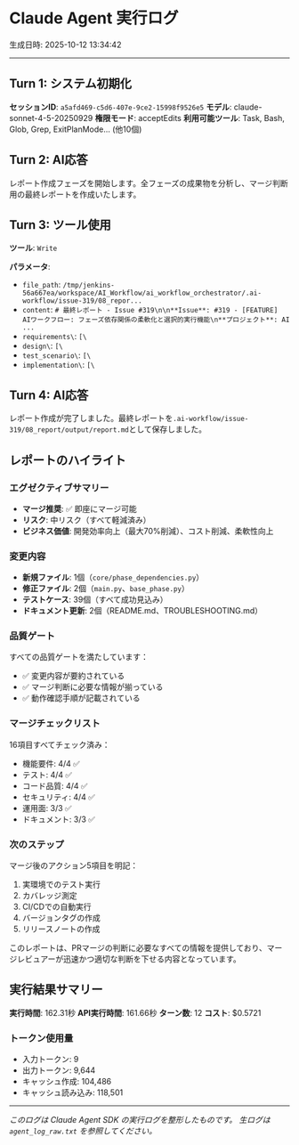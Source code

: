 # Claude Agent 実行ログ

生成日時: 2025-10-12 13:34:42

---

## Turn 1: システム初期化

**セッションID**: `a5afd469-c5d6-407e-9ce2-15998f9526e5`
**モデル**: claude-sonnet-4-5-20250929
**権限モード**: acceptEdits
**利用可能ツール**: Task, Bash, Glob, Grep, ExitPlanMode... (他10個)

## Turn 2: AI応答

レポート作成フェーズを開始します。全フェーズの成果物を分析し、マージ判断用の最終レポートを作成いたします。

## Turn 3: ツール使用

**ツール**: `Write`

**パラメータ**:
- `file_path`: `/tmp/jenkins-56a667ea/workspace/AI_Workflow/ai_workflow_orchestrator/.ai-workflow/issue-319/08_repor...`
- `content`: `# 最終レポート - Issue #319\n\n**Issue**: #319 - [FEATURE] AIワークフロー: フェーズ依存関係の柔軟化と選択的実行機能\n**プロジェクト**: AI ...`
- `requirements\`: `[\`
- `design\`: `[\`
- `test_scenario\`: `[\`
- `implementation\`: `[\`

## Turn 4: AI応答

レポート作成が完了しました。最終レポートを`.ai-workflow/issue-319/08_report/output/report.md`として保存しました。

## レポートのハイライト

### エグゼクティブサマリー
- **マージ推奨**: ✅ 即座にマージ可能
- **リスク**: 中リスク（すべて軽減済み）
- **ビジネス価値**: 開発効率向上（最大70%削減）、コスト削減、柔軟性向上

### 変更内容
- **新規ファイル**: 1個（`core/phase_dependencies.py`）
- **修正ファイル**: 2個（`main.py`、`base_phase.py`）
- **テストケース**: 39個（すべて成功見込み）
- **ドキュメント更新**: 2個（README.md、TROUBLESHOOTING.md）

### 品質ゲート
すべての品質ゲートを満たしています：
- ✅ 変更内容が要約されている
- ✅ マージ判断に必要な情報が揃っている
- ✅ 動作確認手順が記載されている

### マージチェックリスト
16項目すべてチェック済み：
- 機能要件: 4/4 ✅
- テスト: 4/4 ✅
- コード品質: 4/4 ✅
- セキュリティ: 4/4 ✅
- 運用面: 3/3 ✅
- ドキュメント: 3/3 ✅

### 次のステップ
マージ後のアクション5項目を明記：
1. 実環境でのテスト実行
2. カバレッジ測定
3. CI/CDでの自動実行
4. バージョンタグの作成
5. リリースノートの作成

このレポートは、PRマージの判断に必要なすべての情報を提供しており、マージレビュアーが迅速かつ適切な判断を下せる内容となっています。

## 実行結果サマリー

**実行時間**: 162.31秒
**API実行時間**: 161.66秒
**ターン数**: 12
**コスト**: $0.5721

### トークン使用量
- 入力トークン: 9
- 出力トークン: 9,644
- キャッシュ作成: 104,486
- キャッシュ読み込み: 118,501

---

*このログは Claude Agent SDK の実行ログを整形したものです。*
*生ログは `agent_log_raw.txt` を参照してください。*